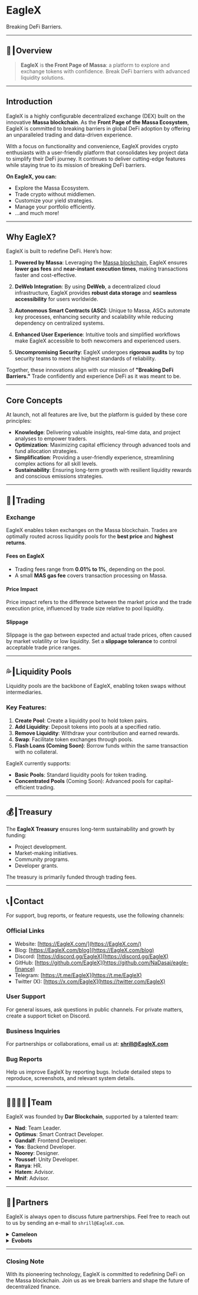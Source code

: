 # EagleX  
Breaking DeFi Barriers.

---

## 🔎┃Overview  

> **EagleX** is **the Front Page of Massa**: a platform to explore and exchange tokens with confidence. Break DeFi barriers with advanced liquidity solutions.

---

## Introduction  

EagleX is a highly configurable decentralized exchange (DEX) built on the innovative **Massa blockchain**. As the **Front Page of the Massa Ecosystem**, EagleX is committed to breaking barriers in global DeFi adoption by offering an unparalleled trading and data-driven experience.  

With a focus on functionality and convenience, EagleX provides crypto enthusiasts with a user-friendly platform that consolidates key project data to simplify their DeFi journey. It continues to deliver cutting-edge features while staying true to its mission of breaking DeFi barriers.  

**On EagleX, you can:**  
- Explore the Massa Ecosystem.  
- Trade crypto without middlemen.  
- Customize your yield strategies.  
- Manage your portfolio efficiently.  
- ...and much more!  

---

## Why EagleX?  

EagleX is built to redefine DeFi. Here’s how:  

1. **Powered by Massa**: Leveraging the [Massa blockchain](https://massa.net/), EagleX ensures **lower gas fees** and **near-instant execution times**, making transactions faster and cost-effective.  

2. **DeWeb Integration**: By using **DeWeb**, a decentralized cloud infrastructure, EagleX provides **robust data storage** and **seamless accessibility** for users worldwide.  

3. **Autonomous Smart Contracts (ASC)**: Unique to Massa, ASCs automate key processes, enhancing security and scalability while reducing dependency on centralized systems.  

4. **Enhanced User Experience**: Intuitive tools and simplified workflows make EagleX accessible to both newcomers and experienced users.  

5. **Uncompromising Security**: EagleX undergoes **rigorous audits** by top security teams to meet the highest standards of reliability.  

Together, these innovations align with our mission of **"Breaking DeFi Barriers."** Trade confidently and experience DeFi as it was meant to be.

---

## Core Concepts  

At launch, not all features are live, but the platform is guided by these core principles:  

- **Knowledge**: Delivering valuable insights, real-time data, and project analyses to empower traders.  
- **Optimization**: Maximizing capital efficiency through advanced tools and fund allocation strategies.  
- **Simplification**: Providing a user-friendly experience, streamlining complex actions for all skill levels.  
- **Sustainability**: Ensuring long-term growth with resilient liquidity rewards and conscious emissions strategies.

---

## 🔀┃Trading  

### Exchange  

EagleX enables token exchanges on the Massa blockchain. Trades are optimally routed across liquidity pools for the **best price** and **highest returns**.  

#### Fees on EagleX  
- Trading fees range from **0.01% to 1%**, depending on the pool.  
- A small **MAS gas fee** covers transaction processing on Massa.  

#### Price Impact  
Price impact refers to the difference between the market price and the trade execution price, influenced by trade size relative to pool liquidity.  

#### Slippage  
Slippage is the gap between expected and actual trade prices, often caused by market volatility or low liquidity. Set a **slippage tolerance** to control acceptable trade price ranges.  

---

## 💦┃Liquidity Pools  

Liquidity pools are the backbone of EagleX, enabling token swaps without intermediaries.  

### Key Features:  
1. **Create Pool**: Create a liquidity pool to hold token pairs.  
2. **Add Liquidity**: Deposit tokens into pools at a specified ratio.  
3. **Remove Liquidity**: Withdraw your contribution and earned rewards.  
4. **Swap**: Facilitate token exchanges through pools.  
5. **Flash Loans (Coming Soon)**: Borrow funds within the same transaction with no collateral.  

EagleX currently supports:  
- **Basic Pools**: Standard liquidity pools for token trading.  
- **Concentrated Pools** (Coming Soon): Advanced pools for capital-efficient trading.  

---

## 💰┃Treasury  

The **EagleX Treasury** ensures long-term sustainability and growth by funding:  
- Project development.  
- Market-making initiatives.  
- Community programs.  
- Developer grants.  

The treasury is primarily funded through trading fees.  

---

## 📞┃Contact  

For support, bug reports, or feature requests, use the following channels:  

### Official Links  
- Website: [https://EagleX.com/](https://EagleX.com/)  
- Blog: [https://EagleX.com/blog](https://EagleX.com/blog)  
- Discord: [https://discord.gg/EagleX](https://discord.gg/EagleX)  
- GitHub: [https://github.com/EagleX](https://github.com/NaDasai/eagle-finance)  
- Telegram: [https://t.me/EagleX](https://t.me/EagleX)  
- Twitter (X): [https://x.com/EagleX](https://twitter.com/EagleX)  

### User Support  
For general issues, ask questions in public channels. For private matters, create a support ticket on Discord.  

### Business Inquiries  
For partnerships or collaborations, email us at: **shrill@EagleX.com**  

### Bug Reports  
Help us improve EagleX by reporting bugs. Include detailed steps to reproduce, screenshots, and relevant system details.  

---

## 👨‍👩‍👧‍👦┃Team  

EagleX was founded by **Dar Blockchain**, supported by a talented team:  

- **Nad**: Team Leader.  
- **Optimus**: Smart Contract Developer.  
- **Gandalf**: Frontend Developer.  
- **Yos**: Backend Developer.  
- **Noorey**: Designer.
- **Youssef**: Unity Developer.
- **Ranya**: HR.
- **Hatem**: Advisor.
- **Mnif**: Advisor.

---

## 🤝┃Partners  

EagleX is always open to discuss future partnerships. Feel free to reach out to us by sending an e-mail to `shrill@EagleX.com`.

<details>

<summary><strong>Cameleon</strong></summary>

**Cameleon** is the first evolvable NFT Marketplace.\
\
[Website](https://www.cameleon.art/)

</details>
<details>

<summary><strong>Evobots</strong></summary>

**Evobots** is a groundbreaking NFT game on Massa.\
\
[Website](https://x.com/EvobotsOfficial)

</details>

---

### **Closing Note**  
With its pioneering technology, EagleX is committed to redefining DeFi on the Massa blockchain. Join us as we break barriers and shape the future of decentralized finance.  
